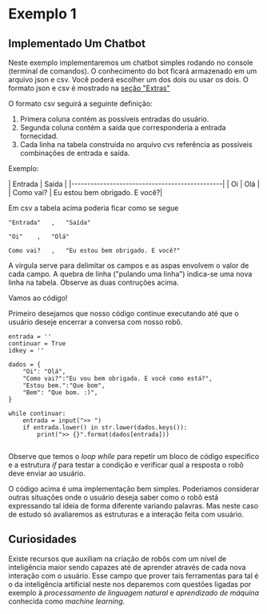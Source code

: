 # Exemplo 1

## Implementado Um Chatbot

Neste exemplo implementaremos um chatbot simples rodando no console (terminal de comandos). O conhecimento do bot ficará armazenado em um arquivo json e csv. Você poderá escolher um dos dois ou usar os dois. O formato json e csv é mostrado na [seção "Extras"](https://wsricardo.github.io/introprog/licao02/extras/)

O formato csv seguirá a seguinte definição:

1. Primera coluna contém as possíveis entradas do usuário.
2. Segunda coluna contém a saída que corresponderia a entrada fornecidad.
3. Cada linha na tabela construida no arquivo _cvs_ referência as possíveis combinações de entrada e saída.

Exemplo:

|		Entrada | Saída							|
|-----------------------------------------------|
|		Oi		|	Olá							|
|	Como vai?	| Eu estou bem obrigado. E você?|



Em csv a tabela acima poderia ficar como se segue

```
"Entrada"	,	"Saída"

"Oi"	,	"Olá"

Como vai?	,	"Eu estou bem obrigado. E você?"
```



A virgula serve para delimitar os campos e as aspas envolvem o valor de cada campo. A quebra de linha ("pulando uma linha") indica-se uma nova linha na tabela. Observe as duas contruções acima.

Vamos ao código!


Primeiro desejamos que nosso código continue executando até que o usuário deseje encerrar a conversa com nosso robô.

```
entrada = ''
continuar = True
idkey = ''

dados = { 
	"Oi": "Olá",
	"Como vai?":"Eu vou bem obrigada. E você como está?",
	"Estou bem.":"Que bom",
	"Bem": "Que bom. :)",
}

while continuar:
	entrada = input(">> ")
	if entrada.lower() in str.lower(dados.keys()):
		print(">> {}".format(dados[entrada]))
	
```

Observe que temos o *loop while* para repetir um bloco de código especifico e a estrutura *if* para testar a condição e verificar qual a resposta o robô deve enviar ao usuário.

O código acima é uma implementação bem simples. Poderiamos considerar outras situações onde o usuário deseja saber como o robô está expressando tal ideia de forma diferente variando palavras. Mas neste caso de estudo só avaliaremos as estruturas e a interação feita com usuário.

## Curiosidades

Existe recursos que auxiliam na criação de robôs com um nível de inteligência maior sendo capazes até de aprender através de cada nova interação com o usuário. Esse campo que prover tais ferramentas para tal é o da inteligência artificial neste nos deparemos com questões ligadas por exemplo à *processamento de linguagem natural* e *aprendizado de máquina* conhecida como *machine learning*.
